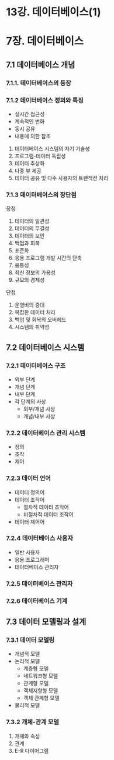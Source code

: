 # 13강. 데이터베이스(1)

# 7장. 데이터베이스

## 7.1 데이터베이스 개념

### 7.1.1. 데이터베이스의 등장

### 7.1.2 데이터베이스 정의와 특징
* 실시간 접근성
* 계속적인 변화
* 동시 공유
* 내용에 의한 참조

1. 데이터베이스 시스템의 자기 기술성
2. 프로그램-데이터 독립성
3. 데이터 추상화
4. 다중 뷰 제공
5. 데이터 공유 및 다수 사용자의 트랜잭션 처리

### 7.1.3 데이터베이스의 장단점

장점
1. 데이터의 일관성
2. 데이터의 무결성
3. 데이터의 보안
4. 백업과 회복
5. 표준화
6. 응용 프로그램 개발 시간의 단축
7. 융통성
8. 최신 정보의 가용성
9. 규모의 경제성

단점
1. 운영비의 증대
2. 복잡한 데이터 처리
3. 백업 및 회복의 오버헤드
4. 시스템의 취약성

## 7.2 데이터베이스 시스템

### 7.2.1 데이터베이스 구조

* 외부 단계
* 개념 단계
* 내부 단계
* 각 단계의 사상
  * 외부/개념 사상
  * 개념/내부 사상

### 7.2.2 데이터베이스 관리 시스템

* 정의
* 조작
* 제어

### 7.2.3 데이터 언어
* 데이터 정의어
* 데이터 조작어
  * 절차적 데이터 조작어
  * 비절차적 데이터 조작어
* 데이터 제어어

### 7.2.4 데이터베이스 사용자
* 일반 사용자
* 응용 프로그래머
* 데이터베이스 관리자

### 7.2.5 데이터베이스 관리자

### 7.2.6 데이터베이스 기계

## 7.3 데이터 모델링과 설계

### 7.3.1 데이터 모델링

* 개념적 모델
* 논리적 모델
  * 계층형 모델
  * 네트워크형 모델
  * 관계형 모델
  * 객체지향형 모델
  * 객체 관계형 모델
* 물리적 모델

### 7.3.2 개체-관계 모델

1. 개체와 속성
2. 관계
3. E-R 다이어그램

